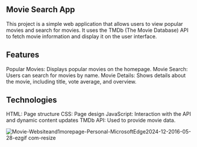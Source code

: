 ## Movie Search App
This project is a simple web application that allows users to view popular movies and search for movies. It uses the TMDb (The Movie Database) API to fetch movie information and display it on the user interface.

## Features
Popular Movies: Displays popular movies on the homepage.
Movie Search: Users can search for movies by name.
Movie Details: Shows details about the movie, including title, vote average, and overview.
## Technologies
HTML: Page structure
CSS: Page design
JavaScript: Interaction with the API and dynamic content updates
TMDb API: Used to provide movie data.

![Movie-Websiteand1morepage-Personal-MicrosoftEdge2024-12-2016-05-28-ezgif com-resize](https://github.com/user-attachments/assets/e00cec5c-1aae-4fac-b4aa-94f07bbca3aa)
